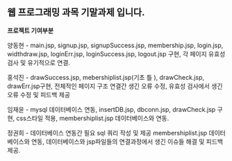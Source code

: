 ## 웹 프로그래밍 과목 기말과제 입니다.

**프로젝트 기여부분**

양동현 - main.jsp, signup.jsp, signupSuccess.jsp, membership.jsp, login.jsp, widthdraw.jsp, loginErr.jsp, loginSuccess.jsp, logout.jsp 구현, 각 페이지 유효성 검사 및 유기적으로 연결.

홍석진 - drawSuccess.jsp, mebershiplist.jsp(기초 틀 ), drawCheck.jsp, drawErr.jsp구현, 전체적인 페이지 구조 연결간 생긴 오류 수정, 유효성 검사에서 생긴 오류 수정 및 피드백 제공

임재윤 - mysql 데이터베이스 연동, insertDB.jsp, dbconn.jsp, drawCheck.jsp 구현, css스타일 적용, membershiplist.jsp 데이터베이스와 연동.

정권희 - 데이터베이스 연동간 필요 sql 쿼리 작성 및 제공 membershiplist.jsp 데이터베이스와 연동, 데이터베이스와 jsp파일들의 연결과정에서 생긴 이슈들 해결 및 피드백 제공.

